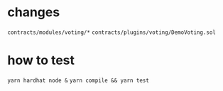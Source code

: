 # changes
`contracts/modules/voting/*`
`contracts/plugins/voting/DemoVoting.sol`


# how to test
`yarn hardhat node &`
`yarn compile && yarn test`

